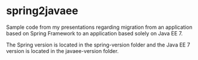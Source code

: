 spring2javaee
=============

Sample code from my presentations regarding migration from an application based on Spring Framework to an application based solely on Java EE 7.

The Spring version is located in the spring-version folder and the Java EE 7 version is located in the javaee-version folder.
